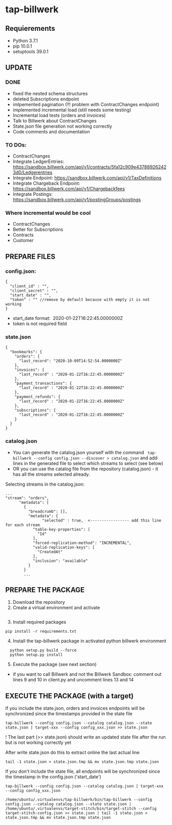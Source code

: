# tap-billwerk

## Requierements
- Python 3.7.1
- pip 10.0.1
- setuptools 39.0.1

## UPDATE
### DONE
- fixed the nested schema structures
- deleted Subscriptions endpoint
- imlpemented pagination (!!! problem with ContractChanges endpoint)
- implemented incremental load (still needs some testing)
- Incremental load tests (orders and invoices)
- Talk to Billwerk about ContractChanges
- State.json file generation not working correctly
- Code comments and documentation

### TO DOs:
- ContractChanges
- Integrate LedgerEntries: https://sandbox.billwerk.com/api/v1/contracts/5fa12c909e437889262423d0/Ledgerentries
- Integrate Endpoint: https://sandbox.billwerk.com/api/v1/TaxDefinitions
- Integrate Chargeback Endpoint: https://sandbox.billwerk.com/api/v1/Chargebackfees
- Integrate Postings: https://sandbox.billwerk.com/api/v1/postingGroups/postings 

### Where incremental would be cool
- ContractChanges
- Better for Subscriptions
- Contracts
- Customer

## PREPARE FILES
### config.json:
```
{
  "client_id" : "",
  "client_secret" : "",
  "start_date" : "",
  "token" : "" //remove by default because with empty it is not working
}
```
- start_date format:  2020-01-22T16:22:45.0000000Z
- token is not required field

### state.json
```
{
  "bookmarks": {
    "orders": {
      "last_record": "2020-10-09T14:52:54.0000000Z"
    },
    "invoices": {
      "last_record" : "2020-01-22T16:22:45.0000000Z"
    },
    "payment_transactions": {
      "last_record" : "2020-01-22T16:22:45.0000000Z"
    },
    "payment_refunds": {
      "last_record" : "2020-01-22T16:22:45.0000000Z"
    },
    "subscriptions": {
      "last_record" : "2020-01-22T16:22:45.0000000Z"
    }
  }
}
```
### catalog.json
- You can generate the catalog.json yourself with the command
  ```tap-billwerk --config config.json --discover > catalog.json```
and add lines in the generated file to select which streams to select (see below)
- OR
you can use the catalog file from the repository (catalog.json) - it has all the streams selected already. 

Selecting streams in the catalog.json:
```
...
"stream": "orders",
      "metadata": [
        {
          "breadcrumb": [],
          "metadata": {
		        "selected" : true,  <----------------- add this line for each stream
            "table-key-properties": [
              "Id"
            ],
            "forced-replication-method": "INCREMENTAL",
            "valid-replication-keys": [
              "CreatedAt"
            ],
            "inclusion": "available"
          }
        }
        ...
```

## PREPARE THE PACKAGE
1. Download the repository
2. Create a virtual environment and activate
```
```
3. Install required packages
```
pip install -r requirements.txt
```
4. Install the tap-billwerk package in activated python billwerk environment
```
  python setup.py build --force
  python setup.py install
  ```
5. Execute the package (see next section) 
 - if you want to call Billwerk and not the Billwerk Sandbox: comment out lines 9 and 10 in client.py and uncomment lines 13 and 14

## EXECUTE THE PACKAGE (with a target)
If you include the state.json, orders and invoices endpoints will be synchronized since the timestamps provided in the state file
```
tap-billwerk --config config.json --catalog catalog.json --state state.json | target-xxx --config config_xxx.json >> state.json
```
! The last part (>> state.json) should write an updated state file after the run but is not working correctly yet

After write state.json do this to extract online the last actual line
```
tail -1 state.json > state.json.tmp && mv state.json.tmp state.json
```
If you don't include the state file, all endpoints will be synchronized since the timestamp in the config.json ('start_date')
```
tap-billwerk --config config.json --catalog catalog.json | target-xxx --config config_xxx.json 

/home/ubuntu/.virtualenvs/tap-billwerk/bin/tap-billwerk --config config.json --catalog catalog.json --state state.json | /home/ubuntu/.virtualenvs/target-stitch/bin/target-stitch --config target-stitch-config.json >> state.json | tail -1 state.json > state.json.tmp && mv state.json.tmp state.json

```
